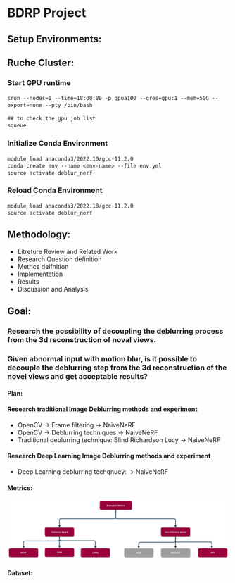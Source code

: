 # BDRP Project 
## Setup Environments: 
## Ruche Cluster: 

### Start GPU runtime

```
srun --nodes=1 --time=18:00:00 -p gpua100 --gres=gpu:1 --mem=50G --export=none --pty /bin/bash
```

```
## to check the gpu job list
squeue
```

### Initialize Conda Environment

```
module load anaconda3/2022.10/gcc-11.2.0
conda create env --name <env-name> --file env.yml
source activate deblur_nerf
```

### Reload Conda Environment

```
module load anaconda3/2022.10/gcc-11.2.0
source activate deblur_nerf
```


## Methodology: 

- Litreture Review and Related Work
- Research Question definition
- Metrics deifnition
- Implementation
- Results
- Discussion and Analysis

## Goal: 
### Research the possibility of decoupling the deblurring process from the 3d reconstruction of noval views. 
### Given abnormal input with motion blur, is it possible to decouple the deblurring step from the 3d reconstruction of the novel views and get acceptable results? 
#### Plan: 
#### Research traditional Image Deblurring methods and experiment
- OpenCV -> Frame filtering -> NaiveNeRF 
- OpenCV -> Deblurring techniques -> NaiveNeRF 
- Traditional deblurring technique: Blind Richardson Lucy -> NaiveNeRF
#### Research Deep Learning Image Deblurring methods and experiment
- Deep Learning deblurring techqnuey: <choose one> -> NaiveNeRF
#### Metrics:
![alt text](https://github.com/AlaaAlmutawa/BDRP/blob/main/diagrams/Taxonomy-Metrics.png)
#### Dataset: 






